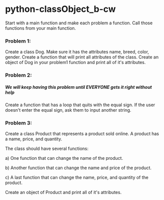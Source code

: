 # python-classObject_b-cw

Start with a main function and make each problem a function. Call those functions from your main function.

### Problem 1:
Create a class Dog. Make sure it has the attributes name, breed, color, gender. Create a function that will print all attributes of the class. Create an object of Dog in your problem1 function and print all of it's attributes.

### Problem 2:
##### We will keep having this problem until EVERYONE gets it right without help
Create a function that has a loop that quits with the equal sign. If the user doesn't enter the equal sign, ask them to input another string.

### Problem 3:
Create a class Product that represents a product sold online. A product has a name, price, and quantity.

The class should have several functions:

a) One function that can change the name of the product.

b) Another function that can change the name and price of the product.

c) A last function that can change the name, price, and quantity of the product. 

Create an object of Product and print all of it's attributes.

